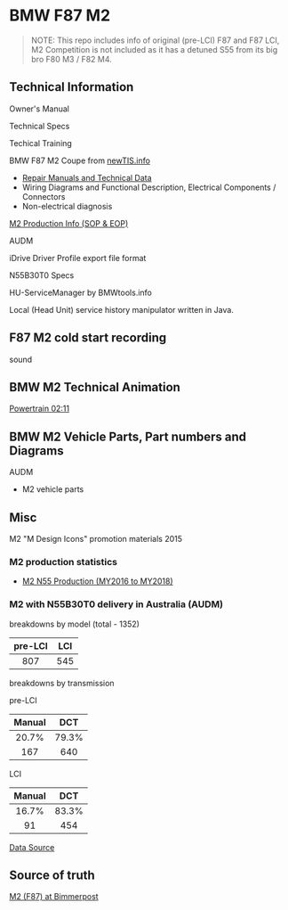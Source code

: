 # BMW F87 M2

> NOTE: This repo includes info of original (pre-LCI) F87 and F87 LCI, M2 Competition is not included as it has a detuned S55 from its big bro F80 M3 / F82 M4.

## Technical Information

Owner's Manual

Technical Specs

Techical Training

BMW F87 M2 Coupe from [newTIS.info](https://newtis.info)
- [Repair Manuals and Technical Data](https://newtis.info/tisv2/a/en/f87-m2-cou/repair-manuals/) 
- Wiring Diagrams and Functional Description, Electrical Components / Connectors
- Non-electrical diagnosis

[M2 Production Info (SOP & EOP)](https://www.bimmerarchive.org/e-code/f87.html)

AUDM

iDrive Driver Profile export file format

N55B30T0 Specs

HU-ServiceManager by BMWtools.info

Local (Head Unit) service history  manipulator written in Java.


## F87 M2 cold start recording
sound

## BMW M2 Technical Animation

[Powertrain 02:11](https://youtu.be/xx586o5cwFk)

## BMW M2 Vehicle Parts, Part numbers and Diagrams

AUDM

- M2 vehicle parts


## Misc

M2 "M Design Icons" promotion materials 2015

### M2 production statistics
- [M2 N55 Production (MY2016 to MY2018)](https://f87.bimmerpost.com/forums/showthread.php?t=1404565)

### M2 with N55B30T0 delivery in Australia (AUDM)

breakdowns by model (total - 1352)

| pre-LCI| LCI   |
| :----: | :----:|
| 807    | 545   |

breakdowns by transmission

pre-LCI

| Manual | DCT    |
| :----: | :----: |
| 20.7%  | 79.3%  |
| 167    | 640    |

LCI

| Manual | DCT    |
| :----: | :----: |
| 16.7%  | 83.3%  |
| 91     | 454    |

[Data Source](https://f87.bimmerpost.com/forums/showthread.php?t=1404565&page=12)

## Source of truth
[M2 (F87) at Bimmerpost](https://f87.bimmerpost.com/forums/showthread.php?t=1201088)
